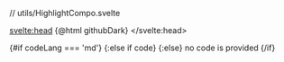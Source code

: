 // utils/HighlightCompo.svelte

<script lang="ts">
  import { HighlightSvelte, Highlight } from '$lib';
  // check colorscheme at https://highlightjs.org/demo
  import githubDark from 'svelte-rune-highlight/styles/github-dark';
  import markdown from 'svelte-rune-highlight/languages/markdown';
  let { code, codeLang }: { code: string; codeLang?: string } = $props();
</script>

<svelte:head>
{@html githubDark}
</svelte:head>

<div class="mx-auto my-8 max-w-4xl rounded-md border border-gray-200 bg-gray-50 p-0.5 dark:border-gray-600 dark:bg-gray-700">
  {#if codeLang === 'md'}
    <Highlight language={markdown} {code} />
  {:else if code}
    <HighlightSvelte {code} />
  {:else}
    no code is provided
  {/if}
</div>
